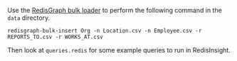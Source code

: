 Use the [RedisGraph bulk loader](https://github.com/redisgraph/redisgraph-bulk-loader) to perform the following command in the `data` directory.

```
redisgraph-bulk-insert Org -n Location.csv -n Employee.csv -r REPORTS_TO.csv -r WORKS_AT.csv
```

Then look at `queries.redis` for some example queries to run in RedisInsight.
